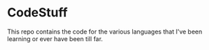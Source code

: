 # CodeStuff
This repo contains the code for the various languages that I've been learning or ever have been till far.

